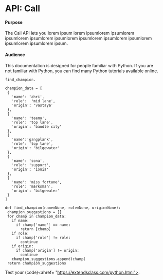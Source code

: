 API: Call
=================

#### Purpose 
The Call API lets you lorem ipsum lorem ipsumlorem ipsumlorem ipsumlorem ipsumlorem ipsumlorem ipsumlorem ipsumlorem ipsumlorem ipsumlorem ipsumlorem ipsum.
#### Audience 
This documentation is designed for people familiar with Python. If you are not familiar with Python, you can find many Python tutorials available online.

```
find_champion.

champion_data = [
 {
   'name': 'ahri',
   'role':  'mid lane',
   'origin': 'vastaya'
 },
 {
   'name': 'teemo',
   'role': 'top lane',
   'origin': 'bandle city'
 },
 {
   'name':'gangplank',
   'role': 'top lane',
   'origin': 'bilgewater'
 },
 {
   'name': 'sona',
   'role': 'support',
   'origin': 'ionia'
 },
 {
   'name': 'miss fortune',
   'role': 'marksman',
   'origin': 'bilgewater'
 }
]

def find_champion(name=None, role=None, origin=None):
 champion_suggestions = []
 for champ in champion_data:
   if name:
     if champ['name'] == name:
       return [champ]
   if role:
     if champ['role'] != role:
       continue
   if origin:
     if champ['origin'] != origin:
       continue
   champion_suggestions.append(champ)
 return champion_suggestions
```
Test your (code)<ahref= "https://extendsclass.com/python.html">.
